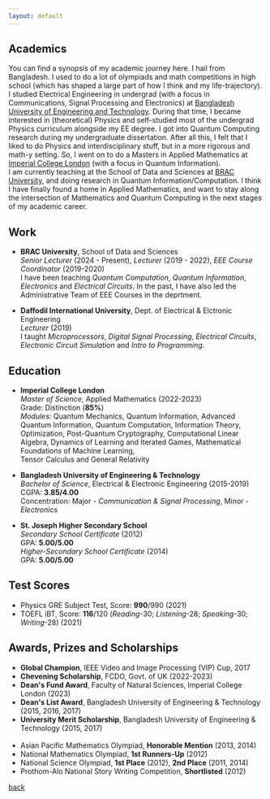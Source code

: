 ```yaml
---
layout: default
---
```

## Academics
You can find a synopsis of my academic journey here. I hail from Bangladesh. I used to do a lot of olympiads and math competitions in high school (which has shaped a large part of how I think and my life-trajectory). I studied Electrical Engineering in undergrad (with a focus in Communications, Signal Processing and Electronics) at [Bangladesh University of Engineering and Technology](https://www.buet.ac.bd/). During that time, I became interested in (theoretical) Physics and self-studied most of the undergrad Physics curriculum alongside my EE degree. I got into Quantum Computing research during my undergraduate dissertation. After all this, I felt that I liked to do Physics and interdisciplinary stuff, but in a more rigorous and math-y setting. So, I went on to do a Masters in Applied Mathematics at [Imperial College London](https://www.imperial.ac.uk/) (with a focus in Quantum Information).\
I am currently teaching at the School of Data and Sciences at [BRAC University](https://www.bracu.ac.bd/), and doing research in Quantum Information/Computation. I think I have finally found a home in Applied Mathematics, and want to stay along the intersection of Mathematics and Quantum Computing in the next stages of my academic career. 

## Work
- **BRAC University**, School of Data and Sciences\
  _Senior Lecturer_ (2024 - Present),
  _Lecturer_ (2019 - 2022), _EEE Course Coordinator_ (2019-2020)\
  I have been teaching _Quantum Computation_, _Quantum Information_, _Electronics_ and _Electrical Circuits_. In the past, I have also led the Administrative Team of EEE Courses in the deprtment. 
  
- **Daffodil International University**, Dept. of Electrical & Elctronic Engineering\
  _Lecturer_ (2019)\
  I taught _Microprocessors_, _Digital Signal Processing_, _Electrical Circuits_, _Electronic Circuit Simulation_ and _Intro to Programming_. 


## Education

- **Imperial College London**\
  *Master of Science*, Applied Mathematics (2022-2023)\
  Grade: Distinction (**85%**)\
  *Modules:* Quantum Mechanics, Quantum Information, Advanced Quantum Information, Quantum Computation, Information Theory, \
             Optimization, Post-Quantum Cryptography, Computational Linear Algebra, Dynamics of Learning and Iterated Games, Mathematical Foundations of Machine Learning,\
             Tensor Calculus and General Relativity

- **Bangladesh University of Engineering & Technology**\
  *Bachelor of Science*, Electrical & Electronic Engineering (2015-2019)\
  CGPA: **3.85/4.00**\
  Concentration: Major - _Communication & Signal Processing_, Minor - _Electronics_

- **St. Joseph Higher Secondary School**\
  *Secondary School Certificate* (2012)\
  GPA: **5.00/5.00**\
  *Higher-Secondary School Certificate* (2014)\
  GPA: **5.00/5.00**

## Test Scores
  - Physics GRE Subject Test, Score: **990**/990 (2021)
  - TOEFL iBT, Score: **116**/120 (_Reading_-30; _Listening_-28; _Speaking_-30; _Writing_-28) (2021)

## Awards, Prizes and Scholarships
  - **Global Champion**, IEEE Video and Image Processing (VIP) Cup, 2017
  - **Chevening Scholarship**, FCDO, Govt. of UK (2022-2023)
  - **Dean's Fund Award**, Faculty of Natural Sciences, Imperial College London (2023)
  - **Dean's List Award**, Bangladesh University of Engineering & Technology (2015, 2016, 2017)
  - **University Merit Scholarship**, Bangladesh University of Engineering & Technology (2015, 2017)\
    <br>
  - Asian Pacific Mathematics Olympiad, **Honorable Mention** (2013, 2014)
  - National Mathematics Olympiad, **1st Runners-Up** (2012)
  - National Science Olympiad, **1st Place** (2012), **2nd Place** (2011, 2014)
  - Prothom-Alo National Story Writing Competition, **Shortlisted** (2012) 


[back](./)
